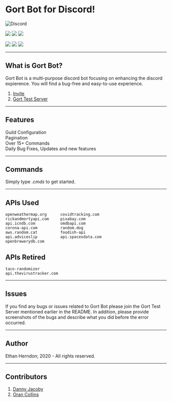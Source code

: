 # Gort Bot for Discord!    

![Discord](https://img.shields.io/discord/731313281893138453.svg?label=&logo=discord&logoColor=ffffff&color=7389D8&labelColor=6A7EC2)


![](https://img.shields.io/github/last-commit/HerndonE/Gort-Bot?style=plastic) 
![](https://img.shields.io/github/languages/top/HerndonE/Gort-Bot) 
![](https://img.shields.io/github/repo-size/HerndonE/Gort-Bot)

![](https://img.shields.io/github/forks/HerndonE/Gort-Bot?style=social) ![](https://img.shields.io/github/stars/HerndonE/Gort-Bot?style=social) ![](https://img.shields.io/github/watchers/HerndonE/Gort-Bot?style=social)

----
## What is Gort Bot?
Gort Bot is a multi-purpose discord bot focusing on enhancing the discord expierence. You will find a bug-free and easy-to-use experience.     

1. [Invite](https://discord.com/oauth2/authorize?client_id=723709096175468636&scope=bot)   
2. [Gort Test Server](https://discord.gg/w3Mc4fm)

----
## Features
Guild Configuration   
Pagination    
Over 15+ Commands  
Daily Bug Fixes, Updates and new features


---
## Commands
    
Simply type _.cmds_ to get started.      

---
<!--
## Configuration    

1. Gort will alert the server whenever someone is streaming!    
	1. Create a channel called 'streaming'.    
	2. Go live with whatever streaming service you are on.     
	3. Gort will tell users who is live.     
		However it MAY occasionally spam so fix coming soon.    


----
-->
## APIs Used    
```
openweathermap.org      covidtracking.com
rickandmortyapi.com     pixabay.com            
api.icndb.com           omdbapi.com     
corona-api.com          random.dog    
aws.random.cat          foodish-api        
api.adviceslip          api.spacexdata.com        
openbrewerydb.com           
```    
## APIs Retired
```
taco-randomizer  
api.thevirustracker.com      
```   

----
## Issues
If you find any bugs or issues related to Gort Bot please join the Gort Test Server mentioned earlier in the README. In addition, please provide screenshots of the bugs and describe what you did before the error occurred.

---
## Author
Ethan Herndon; 2020 - All rights reserved.

---
## Contributors
1. [Danny Jacoby](https://github.com/DannyJacoby)
2. [Oran Collins](https://github.com/wisehackermonkey)
